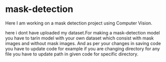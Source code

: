 # mask-detection
Here I am working on a mask detection project using Computer Vision.


here i dont have uploaded my dataset.For making a mask-detection model you have to tarin model with your own dataset which consist with mask images and without mask images.
And as per your changes in saving code you have to update code for example if you are changing directory for any file you have to update path in given code for specific directory.
